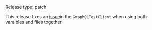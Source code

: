 Release type: patch

This release fixes an [issue](https://github.com/strawberry-graphql/strawberry/issues/1572)in the `GraphQLTestClient` when using both varaibles and files together.
